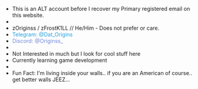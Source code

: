 - This is an ALT account before I recover my Primary registered email on this website.
-
- zOriginss / zFrostK1LL // He/Him - Does not prefer or care.
- <span style="color: #24A1DE;">Telegram: @Dat_Origins</span>
- <span style="color: #7289da;">Discord: @Originss_</span>
-
- Not Interested in much but I look for cool stuff here
- Currently learning game development
-
- Fun Fact: I'm living inside your walls.. if you are an American of course.. get better walls JEEZ...
